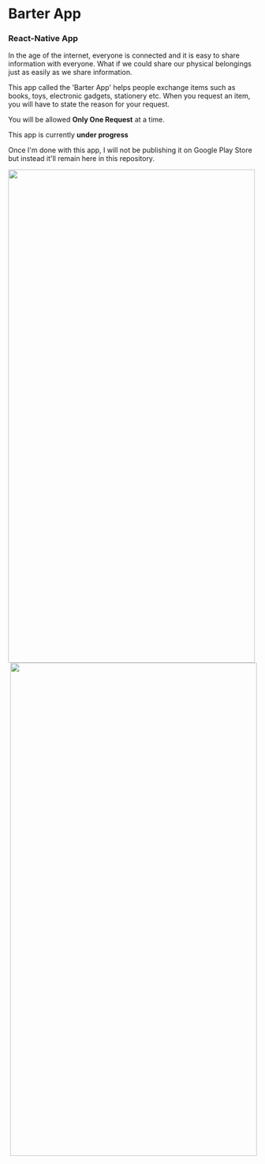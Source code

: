 # Barter App
### React-Native App

In the age of the internet, everyone is connected and it is easy to share information
with everyone. What if we could share our physical belongings just as easily as we
share information.

This app called the 'Barter App' helps people exchange items such as books, toys, electronic gadgets, stationery etc.
When you request an item, you will have to state the reason for your request.

You will be allowed **Only One Request** at a time.  

This app is currently **under progress**


Once I'm done with this app, I will not be publishing it on Google Play Store but instead it'll remain here in this repository.



 <img align="left" width="500" height="1000" src="https://github.com/josh-web/Barter-App/blob/master/assets/Welcome%20Screen.jpg">
 
 
 
  <img align="right" width="500" height="1000" src=" https://github.com/josh-web/Barter-App/blob/master/assets/Register.jpg">
 


